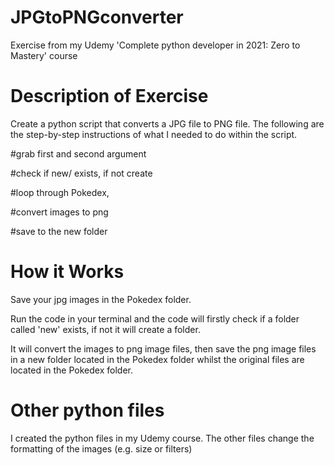 # JPGtoPNGconverter
Exercise from my Udemy 'Complete python developer in 2021: Zero to Mastery' course


# Description of Exercise
Create a python script that converts a JPG file to PNG file. 
The following are the step-by-step instructions of what I needed to do within the script. 

#grab first and second argument

#check if new/ exists, if not create

#loop through Pokedex, 

#convert images to png

#save to the new folder


# How it Works

Save your jpg images in the Pokedex folder.

Run the code in your terminal and the code will firstly check if a folder called 'new' exists, if not it will create a folder. 

It will convert the images to png image files, then save the png image files in a new folder located in the Pokedex folder whilst the original files are located in the Pokedex folder. 

# Other python files

I created the python files in my Udemy course. The other files change the formatting of the images (e.g. size or filters)
